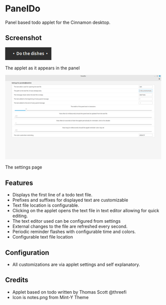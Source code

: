 # PanelDo
Panel based todo applet for the Cinnamon desktop.

## Screenshot
![screenshot.png](./screenshot.png)

The applet as it appears in the panel

![settings.png](./settings.png)

The settings page

## Features
- Displays the first line of a todo text file.
- Prefixes and suffixes for displayed text are customizable
- Text file location is configurable.
- Clicking on the applet opens the text file in text editor allowing for quick editing.
- The text editor used can be configured from settings
- External changes to the file are refreshed every second.
- Periodic reminder flashes with configurable time and colors.
- Configurable text file location

## Configuration
- All customizations are via applet settings and self explanatory.


## Credits
- Applet based on todo written by Thomas Scott @threefi
- Icon is notes.png from Mint-Y Theme
